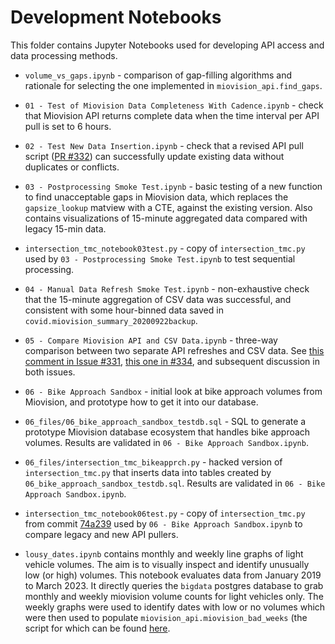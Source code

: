 # Development Notebooks

This folder contains Jupyter Notebooks used for developing API access and data processing methods.

- `volume_vs_gaps.ipynb` - comparison of gap-filling algorithms and rationale for selecting the one implemented in `miovision_api.find_gaps`.

- `01 - Test of Miovision Data Completeness With Cadence.ipynb` - check that Miovision API returns complete data when the time interval per API pull is set to 6 hours.

- `02 - Test New Data Insertion.ipynb` - check that a revised API pull script ([PR #332](https://github.com/CityofToronto/bdit_data-sources/pull/332)) can successfully update existing data without duplicates or conflicts.

- `03 - Postprocessing Smoke Test.ipynb` - basic testing of a new function to find unacceptable gaps in Miovision data, which replaces the `gapsize_lookup` matview with a CTE, against the existing version. Also contains visualizations of 15-minute aggregated data compared with legacy 15-min data.

- `intersection_tmc_notebook03test.py` - copy of `intersection_tmc.py` used by `03 - Postprocessing Smoke Test.ipynb` to test sequential processing.

- `04 - Manual Data Refresh Smoke Test.ipynb` - non-exhaustive check that the 15-minute aggregation of CSV data was successful, and consistent with some hour-binned data saved in `covid.miovision_summary_20200922backup`.

- `05 - Compare Miovision API and CSV Data.ipynb` - three-way comparison between two separate API refreshes and CSV data. See [this comment in Issue #331](https://github.com/CityofToronto/bdit_data-sources/issues/331#issuecomment-718893812), [this one in #334](https://github.com/CityofToronto/bdit_data-sources/issues/331#issuecomment-718893812), and subsequent discussion in both issues.

- `06 - Bike Approach Sandbox` - initial look at bike approach volumes from Miovision, and prototype how to get it into our database.

- `06_files/06_bike_approach_sandbox_testdb.sql` - SQL to generate a prototype Miovision database ecosystem that handles bike approach volumes. Results are validated in `06 - Bike Approach Sandbox.ipynb`.

- `06_files/intersection_tmc_bikeapprch.py` - hacked version of `intersection_tmc.py` that inserts data into tables created by `06_bike_approach_sandbox_testdb.sql`. Results are validated in `06 - Bike Approach Sandbox.ipynb`.

- `intersection_tmc_notebook06test.py` - copy of `intersection_tmc.py` from commit [74a239](https://github.com/CityofToronto/bdit_data-sources/commit/74a2392491bb8098c12bc779d63ea10277d4505c) used by `06 - Bike Approach Sandbox.ipynb` to compare legacy and new API pullers.

- `lousy_dates.ipynb` contains monthly and weekly line graphs of light vehicle volumes. The aim is to visually inspect and identify unusually low (or high) volumes. This notebook evaluates data from January 2019 to March 2023. It directly queries the `bigdata` postgres database to grab monthly and weekly miovision volume counts for light vehicles only. The weekly graphs were used to identify dates with low or no volumes which were then used to populate `miovision_api.miovision_bad_weeks` (the script for which can be found [here](../sql/create_x_weeks.sql).
